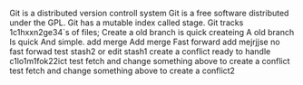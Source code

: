 Git is a distributed version controll system
Git is a  free software distributed under the GPL.
Git has a mutable index called stage.
Git tracks 1c1hxxn2ge34`s of files;
Create a old branch is quick
createing A old branch Is quick And simple.
add merge
Add merge Fast forward
add mejrjjse no fast forwad
test stash2 or edit stash1 create a conflict
ready to handle c1lo1m1fok22ict
test fetch and change something above to create a conflict
test fetch and change something above to create a conflict2



